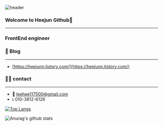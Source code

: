 ![header](https://capsule-render.vercel.app/api?type=egg&color=87CEFA&height=160&section=header&text=Heejun-Lee&fontSize=90)

### Welcome to Heejun Github👋
---
### FrontEnd engineer

### 💬 Blog
---
  * [https://heejunn.tistory.com/](https://heejunn.tistory.com/)
### 🙋‍♂️ contact
---
  * 📧 leehee117500@gmail.com
  * 📞 010-3812-6126
  

 
 
[![Top Langs](https://github-readme-stats.vercel.app/api/top-langs/?username=leeheejuuun&layout=compact)](https://github.com/anuraghazra/github-readme-stats)

![Anurag's github stats](https://github-readme-stats.vercel.app/api?username=leeheejuuun&show_icons=true&theme=radical)

